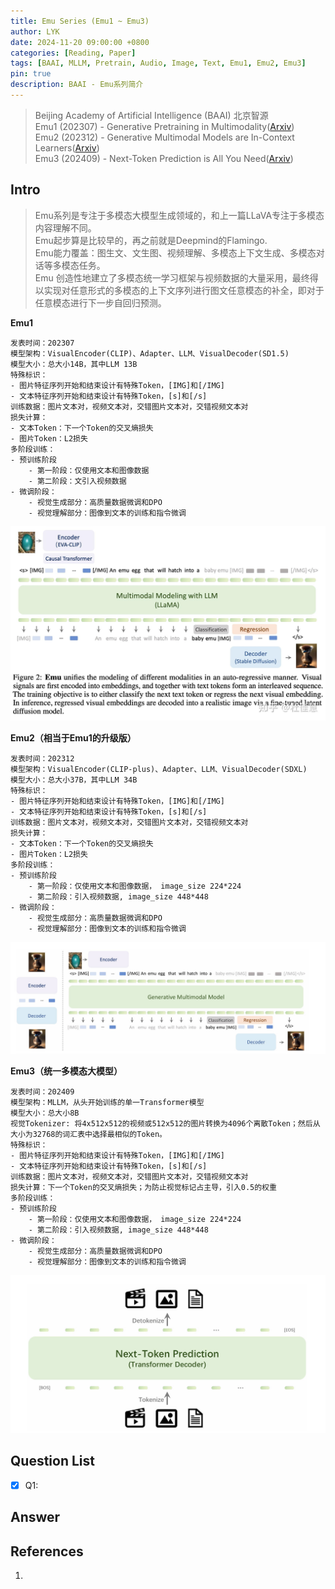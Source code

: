 ```yaml
---
title: Emu Series (Emu1 ~ Emu3)
author: LYK
date: 2024-11-20 09:00:00 +0800
categories: [Reading, Paper]
tags: [BAAI, MLLM, Pretrain, Audio, Image, Text, Emu1, Emu2, Emu3]
pin: true
description: BAAI - Emu系列简介
---
```

> Beijing Academy of Artificial Intelligence (BAAI) 北京智源  
> Emu1 (202307) - Generative Pretraining in Multimodality([Arxiv](https://arxiv.org/abs/2307.03024))  
> Emu2 (202312) - Generative Multimodal Models are In-Context Learners([Arxiv](https://arxiv.org/abs/2312.13286))  
> Emu3 (202409) - Next-Token Prediction is All You Need([Arxiv](https://arxiv.org/abs/2409.18869))  

## Intro
> Emu系列是专注于多模态大模型生成领域的，和上一篇LLaVA专注于多模态内容理解不同。  
> Emu起步算是比较早的，再之前就是Deepmind的Flamingo.  
> Emu能力覆盖：图生文、文生图、视频理解、多模态上下文生成、多模态对话等多模态任务。  
> Emu 创造性地建立了多模态统一学习框架与视频数据的大量采用，最终得以实现对任意形式的多模态的上下文序列进行图文任意模态的补全，即对于任意模态进行下一步自回归预测。  

**Emu1**
```angular2html
发表时间：202307
模型架构：VisualEncoder(CLIP)、Adapter、LLM、VisualDecoder(SD1.5)
模型大小：总大小14B，其中LLM 13B
特殊标识：
- 图片特征序列开始和结束设计有特殊Token，[IMG]和[/IMG]
- 文本特征序列开始和结束设计有特殊Token，[s]和[/s]
训练数据：图片文本对，视频文本对，交错图片文本对，交错视频文本对
损失计算：
- 文本Token：下一个Token的交叉熵损失
- 图片Token：L2损失
多阶段训练：
- 预训练阶段
    - 第一阶段：仅使用文本和图像数据
    - 第二阶段：文引入视频数据
- 微调阶段：
    - 视觉生成部分：高质量数据微调和DPO
    - 视觉理解部分：图像到文本的训练和指令微调
```
![Emu1架构图](/assets/img/MLLM/EMU1.jpg)

**Emu2（相当于Emu1的升级版）**
```angular2html
发表时间：202312
模型架构：VisualEncoder(CLIP-plus)、Adapter、LLM、VisualDecoder(SDXL)
模型大小：总大小37B，其中LLM 34B
特殊标识：
- 图片特征序列开始和结束设计有特殊Token，[IMG]和[/IMG]
- 文本特征序列开始和结束设计有特殊Token，[s]和[/s]
训练数据：图片文本对，视频文本对，交错图片文本对，交错视频文本对
损失计算：
- 文本Token：下一个Token的交叉熵损失
- 图片Token：L2损失
多阶段训练：
- 预训练阶段
    - 第一阶段：仅使用文本和图像数据， image_size 224*224
    - 第二阶段：引入视频数据, image_size 448*448
- 微调阶段：
    - 视觉生成部分：高质量数据微调和DPO
    - 视觉理解部分：图像到文本的训练和指令微调
```
![Emu2架构图](/assets/img/MLLM/EMU2.jpg)

**Emu3（统一多模态大模型）**
```angular2html
发表时间：202409
模型架构：MLLM，从头开始训练的单一Transformer模型
模型大小：总大小8B
视觉Tokenizer: 将4x512x512的视频或512x512的图片转换为4096个离散Token；然后从大小为32768的词汇表中选择最相似的Token。
特殊标识：
- 图片特征序列开始和结束设计有特殊Token，[IMG]和[/IMG]
- 文本特征序列开始和结束设计有特殊Token，[s]和[/s]
训练数据：图片文本对，视频文本对，交错图片文本对，交错视频文本对
损失计算：下一个Token的交叉熵损失；为防止视觉标记占主导，引入0.5的权重
多阶段训练：
- 预训练阶段
    - 第一阶段：仅使用文本和图像数据， image_size 224*224
    - 第二阶段：引入视频数据, image_size 448*448
- 微调阶段：
    - 视觉生成部分：高质量数据微调和DPO
    - 视觉理解部分：图像到文本的训练和指令微调
```
![Emu3架构图](/assets/img/MLLM/EMU3.jpg)


## Question List
- [x] Q1: 

## Answer

## References
1. 
